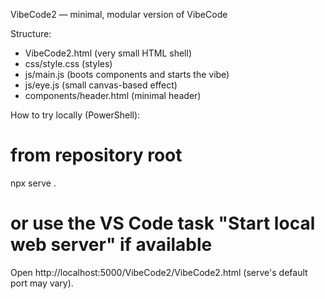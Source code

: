VibeCode2 — minimal, modular version of VibeCode

Structure:
- VibeCode2.html  (very small HTML shell)
- css/style.css    (styles)
- js/main.js       (boots components and starts the vibe)
- js/eye.js        (small canvas-based effect)
- components/header.html (minimal header)

How to try locally (PowerShell):

# from repository root
npx serve .

# or use the VS Code task "Start local web server" if available

Open http://localhost:5000/VibeCode2/VibeCode2.html (serve's default port may vary).
